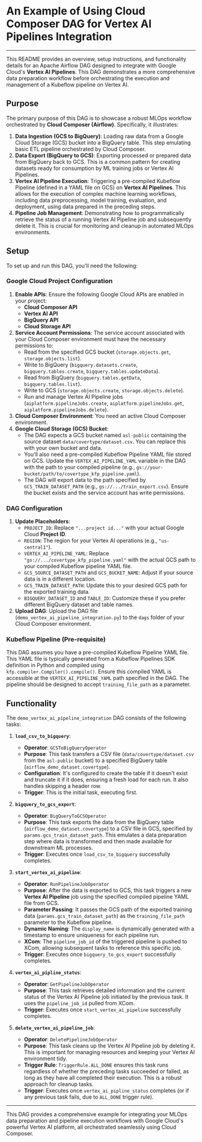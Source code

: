# An Example of Using Cloud Composer DAG for Vertex AI Pipelines Integration

---

This README provides an overview, setup instructions, and functionality details for an Apache Airflow DAG designed to integrate with Google Cloud's **Vertex AI Pipelines**. This DAG demonstrates a more comprehensive data preparation workflow before orchestrating the execution and management of a Kubeflow pipeline on Vertex AI.

## Purpose

The primary purpose of this DAG is to showcase a robust MLOps workflow orchestrated by **Cloud Composer (Airflow)**. Specifically, it illustrates:

1.  **Data Ingestion (GCS to BigQuery)**: Loading raw data from a Google Cloud Storage (GCS) bucket into a BigQuery table. This step emulating basic ETL pipeline orchestrated by Cloud Composer.
2.  **Data Export (BigQuery to GCS)**: Exporting processed or prepared data from BigQuery back to GCS. This is a common pattern for creating datasets ready for consumption by ML training jobs or Vertex AI Pipelines.
3.  **Vertex AI Pipeline Execution**: Triggering a pre-compiled Kubeflow Pipeline (defined in a YAML file on GCS) on **Vertex AI Pipelines**. This allows for the execution of complex machine learning workflows, including data preprocessing, model training, evaluation, and deployment, using data prepared in the preceding steps.
4.  **Pipeline Job Management**: Demonstrating how to programmatically retrieve the status of a running Vertex AI Pipeline job and subsequently delete it. This is crucial for monitoring and cleanup in automated MLOps environments.

## Setup

To set up and run this DAG, you'll need the following:

### Google Cloud Project Configuration

1.  **Enable APIs**: Ensure the following Google Cloud APIs are enabled in your project:
    * **Cloud Composer API**
    * **Vertex AI API**
    * **BigQuery API**
    * **Cloud Storage API**
2.  **Service Account Permissions**: The service account associated with your Cloud Composer environment must have the necessary permissions to:
    * Read from the specified GCS bucket (`storage.objects.get`, `storage.objects.list`).
    * Write to BigQuery (`bigquery.datasets.create`, `bigquery.tables.create`, `bigquery.tables.updateData`).
    * Read from BigQuery (`bigquery.tables.getData`, `bigquery.tables.list`).
    * Write to GCS (`storage.objects.create`, `storage.objects.delete`).
    * Run and manage Vertex AI Pipeline jobs (`aiplatform.pipelineJobs.create`, `aiplatform.pipelineJobs.get`, `aiplatform.pipelineJobs.delete`).
3.  **Cloud Composer Environment**: You need an active Cloud Composer environment.
4.  **Google Cloud Storage (GCS) Bucket**:
    * The DAG expects a GCS bucket named `asl-public` containing the source dataset `data/covertype/dataset.csv`. You can replace this with your own bucket and data.
    * You'll also need a pre-compiled Kubeflow Pipeline YAML file stored on GCS. Update the `VERTEX_AI_PIPELINE_YAML` variable in the DAG with the path to your compiled pipeline (e.g., `gs://your-bucket/path/to/covertype_kfp_pipeline.yaml`).
    * The DAG will export data to the path specified by `GCS_TRAIN_DATASET_PATH` (e.g., `gs://.../train_export.csv`). Ensure the bucket exists and the service account has write permissions.

### DAG Configuration

1.  **Update Placeholders**:
    * `PROJECT_ID`: Replace `"...project id..."` with your actual Google Cloud **Project ID**.
    * `REGION`: The region for your Vertex AI operations (e.g., `"us-central1"`).
    * `VERTEX_AI_PIPELINE_YAML`: Replace `"gs://.../covertype_kfp_pipeline.yaml"` with the actual GCS path to your compiled Kubeflow pipeline YAML file.
    * `GCS_SOURCE_DATASET_PATH` and `GCS_BUCKET_NAME`: Adjust if your source data is in a different location.
    * `GCS_TRAIN_DATASET_PATH`: Update this to your desired GCS path for the exported training data.
    * `BIGQUERY_DATASET_ID` and `TABLE_ID`: Customize these if you prefer different BigQuery dataset and table names.
2.  **Upload DAG**: Upload the DAG file (`demo_vertex_ai_pipeline_integration.py`) to the `dags` folder of your Cloud Composer environment.

### Kubeflow Pipeline (Pre-requisite)

This DAG assumes you have a pre-compiled Kubeflow Pipeline YAML file. This YAML file is typically generated from a Kubeflow Pipelines SDK definition in Python and compiled using `kfp.compiler.Compiler().compile()`. Ensure this compiled YAML is accessible at the `VERTEX_AI_PIPELINE_YAML` path specified in the DAG. The pipeline should be designed to accept `training_file_path` as a parameter.

## Functionality

The `demo_vertex_ai_pipeline_integration` DAG consists of the following tasks:

1.  **`load_csv_to_bigquery`**:
    * **Operator**: `GCSToBigQueryOperator`
    * **Purpose**: This task transfers a CSV file (`data/covertype/dataset.csv` from the `asl-public` bucket) to a specified BigQuery table (`airflow_demo_dataset.covertype`).
    * **Configuration**: It's configured to create the table if it doesn't exist and truncate it if it does, ensuring a fresh load for each run. It also handles skipping a header row.
    * **Trigger**: This is the initial task, executing first.

2.  **`bigquery_to_gcs_export`**:
    * **Operator**: `BigQueryToGCSOperator`
    * **Purpose**: This task exports the data from the BigQuery table (`airflow_demo_dataset.covertype`) to a CSV file in GCS, specified by `params.gcs_train_dataset_path`. This emulates a data preparation step where data is transformed and then made available for downstream ML processes.
    * **Trigger**: Executes once `load_csv_to_bigquery` successfully completes.

3.  **`start_vertex_ai_pipeline`**:
    * **Operator**: `RunPipelineJobOperator`
    * **Purpose**: After the data is exported to GCS, this task triggers a new **Vertex AI Pipeline** job using the specified compiled pipeline YAML file from GCS.
    * **Parameter Passing**: It passes the GCS path of the exported training data (`params.gcs_train_dataset_path`) as the `training_file_path` parameter to the Kubeflow pipeline.
    * **Dynamic Naming**: The `display_name` is dynamically generated with a timestamp to ensure uniqueness for each pipeline run.
    * **XCom**: The `pipeline_job_id` of the triggered pipeline is pushed to XCom, allowing subsequent tasks to reference this specific job.
    * **Trigger**: Executes once `bigquery_to_gcs_export` successfully completes.

4.  **`vertex_ai_pipline_status`**:
    * **Operator**: `GetPipelineJobOperator`
    * **Purpose**: This task retrieves detailed information and the current status of the Vertex AI Pipeline job initiated by the previous task. It uses the `pipeline_job_id` pulled from XCom.
    * **Trigger**: Executes once `start_vertex_ai_pipeline` successfully completes.

5.  **`delete_vertex_ai_pipeline_job`**:
    * **Operator**: `DeletePipelineJobOperator`
    * **Purpose**: This task cleans up the Vertex AI Pipeline job by deleting it. This is important for managing resources and keeping your Vertex AI environment tidy.
    * **Trigger Rule**: `TriggerRule.ALL_DONE` ensures this task runs regardless of whether the preceding tasks succeeded or failed, as long as they have all completed their execution. This is a robust approach for cleanup tasks.
    * **Trigger**: Executes once `vertex_ai_pipline_status` completes (or if any previous task fails, due to `ALL_DONE` trigger rule).

---

This DAG provides a comprehensive example for integrating your MLOps data preparation and pipeline execution workflows with Google Cloud's powerful Vertex AI platform, all orchestrated seamlessly using Cloud Composer.
